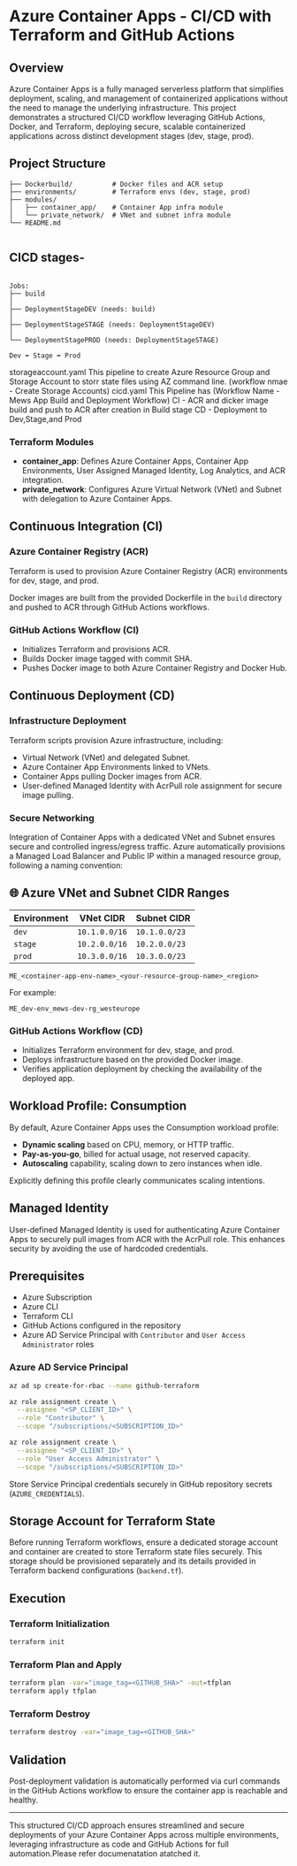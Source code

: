 # Azure Container Apps - CI/CD with Terraform and GitHub Actions

## Overview
Azure Container Apps is a fully managed serverless platform that simplifies deployment, scaling, and management of containerized applications without the need to manage the underlying infrastructure. This project demonstrates a structured CI/CD workflow leveraging GitHub Actions, Docker, and Terraform, deploying secure, scalable containerized applications across distinct development stages (dev, stage, prod).

## Project Structure

```
├── Dockerbuild/          # Docker files and ACR setup
├── environments/         # Terraform envs (dev, stage, prod)
├── modules/
│   ├── container_app/    # Container App infra module
│   └── private_network/  # VNet and subnet infra module
└── README.md


```


## CICD stages-

```

Jobs:
├── build
│
├── DeploymentStageDEV (needs: build)
│
├── DeploymentStageSTAGE (needs: DeploymentStageDEV)
│
└── DeploymentStagePROD (needs: DeploymentStageSTAGE)

Dev ➡️ Stage ➡️ Prod

```


storageaccount.yaml This pipeline to create Azure Resource Group and Storage Account to storr state files using AZ command line. (workflow nmae - Create Storage Accounts)
cicd.yaml This Pipeline has (Workflow Name - Mews App Build and Deployment Workflow)
          CI - ACR and dicker image build and push to ACR after creation in Build stage
          CD - Deployment to Dev,Stage,and Prod

### Terraform Modules

- **container_app**: Defines Azure Container Apps, Container App Environments, User Assigned Managed Identity, Log Analytics, and ACR integration.
- **private_network**: Configures Azure Virtual Network (VNet) and Subnet with delegation to Azure Container Apps.

## Continuous Integration (CI)

### Azure Container Registry (ACR)
Terraform is used to provision Azure Container Registry (ACR) environments for dev, stage, and prod.

Docker images are built from the provided Dockerfile in the `build` directory and pushed to ACR through GitHub Actions workflows.

### GitHub Actions Workflow (CI)
- Initializes Terraform and provisions ACR.
- Builds Docker image tagged with commit SHA.
- Pushes Docker image to both Azure Container Registry and Docker Hub.

## Continuous Deployment (CD)

### Infrastructure Deployment
Terraform scripts provision Azure infrastructure, including:

- Virtual Network (VNet) and delegated Subnet.
- Azure Container App Environments linked to VNets.
- Container Apps pulling Docker images from ACR.
- User-defined Managed Identity with AcrPull role assignment for secure image pulling.

### Secure Networking
Integration of Container Apps with a dedicated VNet and Subnet ensures secure and controlled ingress/egress traffic. Azure automatically provisions a Managed Load Balancer and Public IP within a managed resource group, following a naming convention:

## 🌐 Azure VNet and Subnet CIDR Ranges

| Environment | VNet CIDR        | Subnet CIDR       |
|-------------|------------------|-------------------|
| `dev`       | `10.1.0.0/16`    | `10.1.0.0/23`     |
| `stage`     | `10.2.0.0/16`    | `10.2.0.0/23`     |
| `prod`      | `10.3.0.0/16`    | `10.3.0.0/23`     |


```
ME_<container-app-env-name>_<your-resource-group-name>_<region>
```

For example:
```
ME_dev-env_mews-dev-rg_westeurope
```

### GitHub Actions Workflow (CD)
- Initializes Terraform environment for dev, stage, and prod.
- Deploys infrastructure based on the provided Docker image.
- Verifies application deployment by checking the availability of the deployed app.

## Workload Profile: Consumption
By default, Azure Container Apps uses the Consumption workload profile:

- **Dynamic scaling** based on CPU, memory, or HTTP traffic.
- **Pay-as-you-go**, billed for actual usage, not reserved capacity.
- **Autoscaling** capability, scaling down to zero instances when idle.

Explicitly defining this profile clearly communicates scaling intentions.

## Managed Identity
User-defined Managed Identity is used for authenticating Azure Container Apps to securely pull images from ACR with the AcrPull role. This enhances security by avoiding the use of hardcoded credentials.

## Prerequisites
- Azure Subscription
- Azure CLI
- Terraform CLI
- GitHub Actions configured in the repository
- Azure AD Service Principal with `Contributor` and `User Access Administrator` roles

### Azure AD Service Principal

```bash
az ad sp create-for-rbac --name github-terraform

az role assignment create \
  --assignee "<SP_CLIENT_ID>" \
  --role "Contributor" \
  --scope "/subscriptions/<SUBSCRIPTION_ID>"

az role assignment create \
  --assignee "<SP_CLIENT_ID>" \
  --role "User Access Administrator" \
  --scope "/subscriptions/<SUBSCRIPTION_ID>"
```

Store Service Principal credentials securely in GitHub repository secrets (`AZURE_CREDENTIALS`).

## Storage Account for Terraform State
Before running Terraform workflows, ensure a dedicated storage account and container are created to store Terraform state files securely. This storage should be provisioned separately and its details provided in Terraform backend configurations (`backend.tf`).

## Execution

### Terraform Initialization

```bash
terraform init
```

### Terraform Plan and Apply

```bash
terraform plan -var="image_tag=<GITHUB_SHA>" -out=tfplan
terraform apply tfplan
```

### Terraform Destroy

```bash
terraform destroy -var="image_tag=<GITHUB_SHA>"
```

## Validation
Post-deployment validation is automatically performed via curl commands in the GitHub Actions workflow to ensure the container app is reachable and healthy.

---

This structured CI/CD approach ensures streamlined and secure deployments of your Azure Container Apps across multiple environments, leveraging infrastructure as code and GitHub Actions for full automation.Please refer documenatation atatched it.
